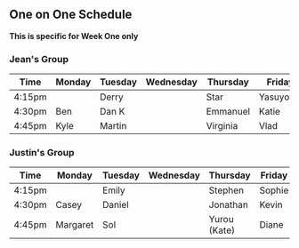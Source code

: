 ## One on One Schedule
**This is specific for Week One only**

### Jean's Group
Time  | Monday | Tuesday | Wednesday | Thursday | Friday    |
----  | ------ | ------- | --------- | -------- | --------- |
4:15pm  |        | Derry   |           | Star     | Yasuyoshi |
4:30pm  |  Ben   | Dan K   |           | Emmanuel | Katie     |
4:45pm  |  Kyle  | Martin  |           | Virginia | Vlad      |


### Justin's Group
Time  | Monday    | Tuesday | Wednesday | Thursday     | Friday       |
----  | ------    | ------- | --------- | --------     | ---------    |
4:15pm  |           | Emily   |           | Stephen      | Sophie       |
4:30pm  |  Casey    | Daniel  |           | Jonathan     | Kevin        |
4:45pm  |  Margaret | Sol     |           | Yurou (Kate) | Diane        |
